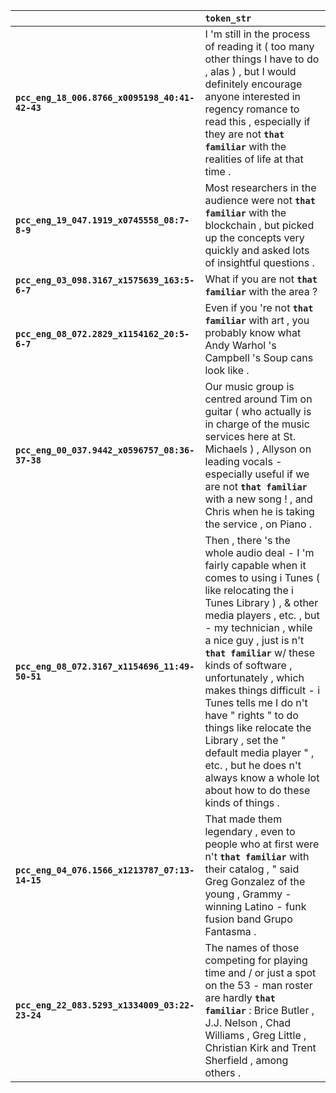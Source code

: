 |                                                | `token_str`                                                                                                                                                                                                                                                                                                                                                                                                                                                                                                                            |
|:-----------------------------------------------|:---------------------------------------------------------------------------------------------------------------------------------------------------------------------------------------------------------------------------------------------------------------------------------------------------------------------------------------------------------------------------------------------------------------------------------------------------------------------------------------------------------------------------------------|
| **`pcc_eng_18_006.8766_x0095198_40:41-42-43`** | I 'm still in the process of reading it ( too many other things I have to do , alas ) , but I would definitely encourage anyone interested in regency romance to read this , especially if they are not __``that familiar``__ with the realities of life at that time .                                                                                                                                                                                                                                                                |
| **`pcc_eng_19_047.1919_x0745558_08:7-8-9`**    | Most researchers in the audience were not __``that familiar``__ with the blockchain , but picked up the concepts very quickly and asked lots of insightful questions .                                                                                                                                                                                                                                                                                                                                                                 |
| **`pcc_eng_03_098.3167_x1575639_163:5-6-7`**   | What if you are not __``that familiar``__ with the area ?                                                                                                                                                                                                                                                                                                                                                                                                                                                                              |
| **`pcc_eng_08_072.2829_x1154162_20:5-6-7`**    | Even if you 're not __``that familiar``__ with art , you probably know what Andy Warhol 's Campbell 's Soup cans look like .                                                                                                                                                                                                                                                                                                                                                                                                           |
| **`pcc_eng_00_037.9442_x0596757_08:36-37-38`** | Our music group is centred around Tim on guitar ( who actually is in charge of the music services here at St. Michaels ) , Allyson on leading vocals - especially useful if we are not __``that familiar``__ with a new song ! , and Chris when he is taking the service , on Piano .                                                                                                                                                                                                                                                  |
| **`pcc_eng_08_072.3167_x1154696_11:49-50-51`** | Then , there 's the whole audio deal - I 'm fairly capable when it comes to using i Tunes ( like relocating the i Tunes Library ) , & other media players , etc. , but - my technician , while a nice guy , just is n't __``that familiar``__ w/ these kinds of software , unfortunately , which makes things difficult - i Tunes tells me I do n't have " rights " to do things like relocate the Library , set the " default media player " , etc. , but he does n't always know a whole lot about how to do these kinds of things . |
| **`pcc_eng_04_076.1566_x1213787_07:13-14-15`** | That made them legendary , even to people who at first were n't __``that familiar``__ with their catalog , " said Greg Gonzalez of the young , Grammy - winning Latino - funk fusion band Grupo Fantasma .                                                                                                                                                                                                                                                                                                                             |
| **`pcc_eng_22_083.5293_x1334009_03:22-23-24`** | The names of those competing for playing time and / or just a spot on the 53 - man roster are hardly __``that familiar``__ : Brice Butler , J.J. Nelson , Chad Williams , Greg Little , Christian Kirk and Trent Sherfield , among others .                                                                                                                                                                                                                                                                                            |
